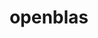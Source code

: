 ---
title: "openblas"
layout: cache
categories: [package, develop-2024-02-04]
meta: {"versions": ["0.3.26"], "compilers": ["apple-clang@=15.0.0", "gcc@=11.1.0", "gcc@=11.4.0", "gcc@=12.3.0", "gcc@=7.3.1", "gcc@=7.5.0", "gcc@=9.4.0", "oneapi@=2024.0.0"], "oss": ["amzn2", "ubuntu18.04", "ubuntu20.04", "ubuntu22.04", "ventura"], "platforms": ["darwin", "linux"], "targets": ["aarch64", "neoverse_n1", "neoverse_v1", "neoverse_v2", "ppc64le", "x86_64_v3"], "stacks": ["aws-isc", "aws-isc-aarch64", "build_systems", "data-vis-sdk", "e4s", "e4s-neoverse-v2", "e4s-neoverse_v1", "e4s-oneapi", "e4s-power", "e4s-rocm-external", "ml-darwin-aarch64-mps", "ml-linux-x86_64-cpu", "ml-linux-x86_64-cuda", "ml-linux-x86_64-rocm", "radiuss", "radiuss-aws", "radiuss-aws-aarch64", "root", "tutorial"], "num_specs": 22, "num_specs_by_stack": {"root": 22, "ml-darwin-aarch64-mps": 1, "aws-isc-aarch64": 2, "radiuss-aws-aarch64": 2, "radiuss-aws": 1, "aws-isc": 1, "build_systems": 1, "radiuss": 1, "e4s-neoverse_v1": 2, "e4s-power": 2, "data-vis-sdk": 1, "e4s-rocm-external": 1, "e4s": 3, "e4s-neoverse-v2": 2, "tutorial": 2, "ml-linux-x86_64-cpu": 1, "ml-linux-x86_64-cuda": 1, "ml-linux-x86_64-rocm": 1, "e4s-oneapi": 2}}
spec_details: [{"hash": "vvh2drdgizupets3b7udf6adxaxcogg5", "compiler": "apple-clang@=15.0.0", "versions": ["0.3.26"], "os": "ventura", "platform": "darwin", "target": "aarch64", "variants": ["~bignuma", "build_system=makefile", "~consistent_fpcsr", "~fortran", "~ilp64", "+locking", "+pic", "+shared", "symbol_suffix=none", "threads=none"], "stacks": ["root", "ml-darwin-aarch64-mps"], "size": "-", "tarball": "https://binaries.spack.io/develop-2024-02-04/build_cache/darwin-ventura-aarch64/apple-clang-15.0.0/openblas-0.3.26/darwin-ventura-aarch64-apple-clang-15.0.0-openblas-0.3.26-vvh2drdgizupets3b7udf6adxaxcogg5.spack"}, {"hash": "ybwmggvmpiw4mawiopck7a4ekrewphb2", "compiler": "gcc@=7.3.1", "versions": ["0.3.26"], "os": "amzn2", "platform": "linux", "target": "aarch64", "variants": ["~bignuma", "build_system=makefile", "~consistent_fpcsr", "+fortran", "~ilp64", "+locking", "+pic", "+shared", "symbol_suffix=none", "threads=openmp"], "stacks": ["root", "aws-isc-aarch64"], "size": "-", "tarball": "https://binaries.spack.io/develop-2024-02-04/build_cache/linux-amzn2-aarch64/gcc-7.3.1/openblas-0.3.26/linux-amzn2-aarch64-gcc-7.3.1-openblas-0.3.26-ybwmggvmpiw4mawiopck7a4ekrewphb2.spack"}, {"hash": "fifbsijesxrb7l2fz2ke23utgciwajay", "compiler": "gcc@=7.3.1", "versions": ["0.3.26"], "os": "amzn2", "platform": "linux", "target": "aarch64", "variants": ["~bignuma", "build_system=makefile", "~consistent_fpcsr", "+fortran", "~ilp64", "+locking", "+pic", "+shared", "symbol_suffix=none", "threads=none"], "stacks": ["radiuss-aws-aarch64", "root"], "size": "-", "tarball": "https://binaries.spack.io/develop-2024-02-04/build_cache/linux-amzn2-aarch64/gcc-7.3.1/openblas-0.3.26/linux-amzn2-aarch64-gcc-7.3.1-openblas-0.3.26-fifbsijesxrb7l2fz2ke23utgciwajay.spack"}, {"hash": "fv2rg3lh76xbibjwpy27qjxrgbviakm3", "compiler": "gcc@=7.3.1", "versions": ["0.3.26"], "os": "amzn2", "platform": "linux", "target": "neoverse_n1", "variants": ["~bignuma", "build_system=makefile", "~consistent_fpcsr", "+fortran", "~ilp64", "+locking", "+pic", "+shared", "symbol_suffix=none", "threads=none"], "stacks": ["radiuss-aws-aarch64", "root"], "size": "-", "tarball": "https://binaries.spack.io/develop-2024-02-04/build_cache/linux-amzn2-neoverse_n1/gcc-7.3.1/openblas-0.3.26/linux-amzn2-neoverse_n1-gcc-7.3.1-openblas-0.3.26-fv2rg3lh76xbibjwpy27qjxrgbviakm3.spack"}, {"hash": "b3d57unzycvo3p4yuktbba432lzgcsag", "compiler": "gcc@=7.3.1", "versions": ["0.3.26"], "os": "amzn2", "platform": "linux", "target": "neoverse_n1", "variants": ["~bignuma", "build_system=makefile", "~consistent_fpcsr", "+fortran", "~ilp64", "+locking", "+pic", "+shared", "symbol_suffix=none", "threads=openmp"], "stacks": ["root", "aws-isc-aarch64"], "size": "-", "tarball": "https://binaries.spack.io/develop-2024-02-04/build_cache/linux-amzn2-neoverse_n1/gcc-7.3.1/openblas-0.3.26/linux-amzn2-neoverse_n1-gcc-7.3.1-openblas-0.3.26-b3d57unzycvo3p4yuktbba432lzgcsag.spack"}, {"hash": "rdt4thufyvq5x47o5errmgpa2wrsfs2l", "compiler": "gcc@=7.3.1", "versions": ["0.3.26"], "os": "amzn2", "platform": "linux", "target": "x86_64_v3", "variants": ["~bignuma", "build_system=makefile", "~consistent_fpcsr", "+fortran", "~ilp64", "+locking", "+pic", "+shared", "symbol_suffix=none", "threads=none"], "stacks": ["root", "radiuss-aws"], "size": "-", "tarball": "https://binaries.spack.io/develop-2024-02-04/build_cache/linux-amzn2-x86_64_v3/gcc-7.3.1/openblas-0.3.26/linux-amzn2-x86_64_v3-gcc-7.3.1-openblas-0.3.26-rdt4thufyvq5x47o5errmgpa2wrsfs2l.spack"}, {"hash": "stjt4pl2tofyogmsc3puvgpd4bnkdsur", "compiler": "gcc@=7.3.1", "versions": ["0.3.26"], "os": "amzn2", "platform": "linux", "target": "x86_64_v3", "variants": ["~bignuma", "build_system=makefile", "~consistent_fpcsr", "+fortran", "~ilp64", "+locking", "+pic", "+shared", "symbol_suffix=none", "threads=openmp"], "stacks": ["root", "aws-isc"], "size": "-", "tarball": "https://binaries.spack.io/develop-2024-02-04/build_cache/linux-amzn2-x86_64_v3/gcc-7.3.1/openblas-0.3.26/linux-amzn2-x86_64_v3-gcc-7.3.1-openblas-0.3.26-stjt4pl2tofyogmsc3puvgpd4bnkdsur.spack"}, {"hash": "qisb6prcirgsrh2vlr4aa2uimfio2bka", "compiler": "gcc@=7.5.0", "versions": ["0.3.26"], "os": "ubuntu18.04", "platform": "linux", "target": "x86_64_v3", "variants": ["~bignuma", "build_system=makefile", "~consistent_fpcsr", "+fortran", "~ilp64", "+locking", "+pic", "+shared", "symbol_suffix=none", "threads=none"], "stacks": ["root", "build_systems", "radiuss"], "size": "-", "tarball": "https://binaries.spack.io/develop-2024-02-04/build_cache/linux-ubuntu18.04-x86_64_v3/gcc-7.5.0/openblas-0.3.26/linux-ubuntu18.04-x86_64_v3-gcc-7.5.0-openblas-0.3.26-qisb6prcirgsrh2vlr4aa2uimfio2bka.spack"}, {"hash": "cjp5szgylhgn5rwyf4kfn7rr2savb3sn", "compiler": "gcc@=11.4.0", "versions": ["0.3.26"], "os": "ubuntu20.04", "platform": "linux", "target": "neoverse_v1", "variants": ["~bignuma", "build_system=makefile", "~consistent_fpcsr", "+fortran", "~ilp64", "+locking", "+pic", "+shared", "symbol_suffix=none", "threads=openmp"], "stacks": ["root", "e4s-neoverse_v1"], "size": "-", "tarball": "https://binaries.spack.io/develop-2024-02-04/build_cache/linux-ubuntu20.04-neoverse_v1/gcc-11.4.0/openblas-0.3.26/linux-ubuntu20.04-neoverse_v1-gcc-11.4.0-openblas-0.3.26-cjp5szgylhgn5rwyf4kfn7rr2savb3sn.spack"}, {"hash": "gilpd7bktqeqgw3egikyeqzyooyo5pjo", "compiler": "gcc@=11.4.0", "versions": ["0.3.26"], "os": "ubuntu20.04", "platform": "linux", "target": "neoverse_v1", "variants": ["~bignuma", "build_system=makefile", "~consistent_fpcsr", "+fortran", "~ilp64", "+locking", "+pic", "~shared", "symbol_suffix=none", "threads=openmp"], "stacks": ["root", "e4s-neoverse_v1"], "size": "-", "tarball": "https://binaries.spack.io/develop-2024-02-04/build_cache/linux-ubuntu20.04-neoverse_v1/gcc-11.4.0/openblas-0.3.26/linux-ubuntu20.04-neoverse_v1-gcc-11.4.0-openblas-0.3.26-gilpd7bktqeqgw3egikyeqzyooyo5pjo.spack"}, {"hash": "7mvs2ar67suntkrbrj6y67y4alxx7lql", "compiler": "gcc@=9.4.0", "versions": ["0.3.26"], "os": "ubuntu20.04", "platform": "linux", "target": "ppc64le", "variants": ["~bignuma", "build_system=makefile", "~consistent_fpcsr", "+fortran", "~ilp64", "+locking", "+pic", "+shared", "symbol_suffix=none", "threads=openmp"], "stacks": ["root", "e4s-power"], "size": "-", "tarball": "https://binaries.spack.io/develop-2024-02-04/build_cache/linux-ubuntu20.04-ppc64le/gcc-9.4.0/openblas-0.3.26/linux-ubuntu20.04-ppc64le-gcc-9.4.0-openblas-0.3.26-7mvs2ar67suntkrbrj6y67y4alxx7lql.spack"}, {"hash": "lzhhgmfvzgniw6i66uwrhkw7e4mwze2f", "compiler": "gcc@=9.4.0", "versions": ["0.3.26"], "os": "ubuntu20.04", "platform": "linux", "target": "ppc64le", "variants": ["~bignuma", "build_system=makefile", "~consistent_fpcsr", "+fortran", "~ilp64", "+locking", "+pic", "~shared", "symbol_suffix=none", "threads=openmp"], "stacks": ["root", "e4s-power"], "size": "-", "tarball": "https://binaries.spack.io/develop-2024-02-04/build_cache/linux-ubuntu20.04-ppc64le/gcc-9.4.0/openblas-0.3.26/linux-ubuntu20.04-ppc64le-gcc-9.4.0-openblas-0.3.26-lzhhgmfvzgniw6i66uwrhkw7e4mwze2f.spack"}, {"hash": "ay3kvls7nnlcsotamiqg5w2i35tgyseq", "compiler": "gcc@=11.1.0", "versions": ["0.3.26"], "os": "ubuntu20.04", "platform": "linux", "target": "x86_64_v3", "variants": ["~bignuma", "build_system=makefile", "~consistent_fpcsr", "+fortran", "~ilp64", "+locking", "+pic", "+shared", "symbol_suffix=none", "threads=none"], "stacks": ["root", "data-vis-sdk"], "size": "-", "tarball": "https://binaries.spack.io/develop-2024-02-04/build_cache/linux-ubuntu20.04-x86_64_v3/gcc-11.1.0/openblas-0.3.26/linux-ubuntu20.04-x86_64_v3-gcc-11.1.0-openblas-0.3.26-ay3kvls7nnlcsotamiqg5w2i35tgyseq.spack"}, {"hash": "gvlvn7dg4vtenustwtknhqka7q3or627", "compiler": "gcc@=11.4.0", "versions": ["0.3.26"], "os": "ubuntu20.04", "platform": "linux", "target": "x86_64_v3", "variants": ["~bignuma", "build_system=makefile", "~consistent_fpcsr", "+fortran", "~ilp64", "+locking", "+pic", "+shared", "symbol_suffix=none", "threads=openmp"], "stacks": ["e4s-rocm-external", "root", "e4s"], "size": "-", "tarball": "https://binaries.spack.io/develop-2024-02-04/build_cache/linux-ubuntu20.04-x86_64_v3/gcc-11.4.0/openblas-0.3.26/linux-ubuntu20.04-x86_64_v3-gcc-11.4.0-openblas-0.3.26-gvlvn7dg4vtenustwtknhqka7q3or627.spack"}, {"hash": "nic5r4zmt33osu6bciwkcdeqtn523tkt", "compiler": "gcc@=11.4.0", "versions": ["0.3.26"], "os": "ubuntu20.04", "platform": "linux", "target": "x86_64_v3", "variants": ["~bignuma", "build_system=makefile", "~consistent_fpcsr", "+fortran", "+ilp64", "+locking", "+pic", "+shared", "symbol_suffix=64_", "threads=openmp"], "stacks": ["root", "e4s"], "size": "-", "tarball": "https://binaries.spack.io/develop-2024-02-04/build_cache/linux-ubuntu20.04-x86_64_v3/gcc-11.4.0/openblas-0.3.26/linux-ubuntu20.04-x86_64_v3-gcc-11.4.0-openblas-0.3.26-nic5r4zmt33osu6bciwkcdeqtn523tkt.spack"}, {"hash": "teosvhat2ishiymxcm5nmfqwnbjtnw54", "compiler": "gcc@=11.4.0", "versions": ["0.3.26"], "os": "ubuntu22.04", "platform": "linux", "target": "neoverse_v2", "variants": ["~bignuma", "build_system=makefile", "~consistent_fpcsr", "+fortran", "~ilp64", "+locking", "+pic", "+shared", "symbol_suffix=none", "threads=openmp"], "stacks": ["root", "e4s-neoverse-v2"], "size": "-", "tarball": "https://binaries.spack.io/develop-2024-02-04/build_cache/linux-ubuntu22.04-neoverse_v2/gcc-11.4.0/openblas-0.3.26/linux-ubuntu22.04-neoverse_v2-gcc-11.4.0-openblas-0.3.26-teosvhat2ishiymxcm5nmfqwnbjtnw54.spack"}, {"hash": "cpv2cpzhpvzg2jksuhoamfxf26ya52j5", "compiler": "gcc@=11.4.0", "versions": ["0.3.26"], "os": "ubuntu20.04", "platform": "linux", "target": "x86_64_v3", "variants": ["~bignuma", "build_system=makefile", "~consistent_fpcsr", "+fortran", "~ilp64", "+locking", "+pic", "~shared", "symbol_suffix=none", "threads=openmp"], "stacks": ["root", "e4s"], "size": "-", "tarball": "https://binaries.spack.io/develop-2024-02-04/build_cache/linux-ubuntu20.04-x86_64_v3/gcc-11.4.0/openblas-0.3.26/linux-ubuntu20.04-x86_64_v3-gcc-11.4.0-openblas-0.3.26-cpv2cpzhpvzg2jksuhoamfxf26ya52j5.spack"}, {"hash": "f7wxenyue73bkyews3px4nbdgqi3ppv3", "compiler": "gcc@=11.4.0", "versions": ["0.3.26"], "os": "ubuntu22.04", "platform": "linux", "target": "neoverse_v2", "variants": ["~bignuma", "build_system=makefile", "~consistent_fpcsr", "+fortran", "~ilp64", "+locking", "+pic", "~shared", "symbol_suffix=none", "threads=openmp"], "stacks": ["root", "e4s-neoverse-v2"], "size": "-", "tarball": "https://binaries.spack.io/develop-2024-02-04/build_cache/linux-ubuntu22.04-neoverse_v2/gcc-11.4.0/openblas-0.3.26/linux-ubuntu22.04-neoverse_v2-gcc-11.4.0-openblas-0.3.26-f7wxenyue73bkyews3px4nbdgqi3ppv3.spack"}, {"hash": "z375aywolfk7taa4getjsxgxfujr7r63", "compiler": "gcc@=11.4.0", "versions": ["0.3.26"], "os": "ubuntu22.04", "platform": "linux", "target": "x86_64_v3", "variants": ["~bignuma", "build_system=makefile", "~consistent_fpcsr", "+fortran", "~ilp64", "+locking", "+pic", "+shared", "symbol_suffix=none", "threads=none"], "stacks": ["root", "tutorial", "ml-linux-x86_64-cpu", "ml-linux-x86_64-cuda", "ml-linux-x86_64-rocm"], "size": "-", "tarball": "https://binaries.spack.io/develop-2024-02-04/build_cache/linux-ubuntu22.04-x86_64_v3/gcc-11.4.0/openblas-0.3.26/linux-ubuntu22.04-x86_64_v3-gcc-11.4.0-openblas-0.3.26-z375aywolfk7taa4getjsxgxfujr7r63.spack"}, {"hash": "wl3v2rufuw6ch77flnvqq6vattalaz5k", "compiler": "oneapi@=2024.0.0", "versions": ["0.3.26"], "os": "ubuntu22.04", "platform": "linux", "target": "x86_64_v3", "variants": ["~bignuma", "build_system=makefile", "~consistent_fpcsr", "+fortran", "~ilp64", "+locking", "+pic", "+shared", "symbol_suffix=none", "threads=openmp"], "stacks": ["root", "e4s-oneapi"], "size": "-", "tarball": "https://binaries.spack.io/develop-2024-02-04/build_cache/linux-ubuntu22.04-x86_64_v3/oneapi-2024.0.0/openblas-0.3.26/linux-ubuntu22.04-x86_64_v3-oneapi-2024.0.0-openblas-0.3.26-wl3v2rufuw6ch77flnvqq6vattalaz5k.spack"}, {"hash": "ophmhaj6xjqfawl7wxnpknxe6sx3mthx", "compiler": "gcc@=12.3.0", "versions": ["0.3.26"], "os": "ubuntu22.04", "platform": "linux", "target": "x86_64_v3", "variants": ["~bignuma", "build_system=makefile", "~consistent_fpcsr", "+fortran", "~ilp64", "+locking", "+pic", "+shared", "symbol_suffix=none", "threads=none"], "stacks": ["root", "tutorial"], "size": "-", "tarball": "https://binaries.spack.io/develop-2024-02-04/build_cache/linux-ubuntu22.04-x86_64_v3/gcc-12.3.0/openblas-0.3.26/linux-ubuntu22.04-x86_64_v3-gcc-12.3.0-openblas-0.3.26-ophmhaj6xjqfawl7wxnpknxe6sx3mthx.spack"}, {"hash": "ysiviqzo6gyfht4pvitiberq3lnpzxra", "compiler": "oneapi@=2024.0.0", "versions": ["0.3.26"], "os": "ubuntu22.04", "platform": "linux", "target": "x86_64_v3", "variants": ["~bignuma", "build_system=makefile", "~consistent_fpcsr", "+fortran", "~ilp64", "+locking", "+pic", "~shared", "symbol_suffix=none", "threads=openmp"], "stacks": ["root", "e4s-oneapi"], "size": "-", "tarball": "https://binaries.spack.io/develop-2024-02-04/build_cache/linux-ubuntu22.04-x86_64_v3/oneapi-2024.0.0/openblas-0.3.26/linux-ubuntu22.04-x86_64_v3-oneapi-2024.0.0-openblas-0.3.26-ysiviqzo6gyfht4pvitiberq3lnpzxra.spack"}]
---